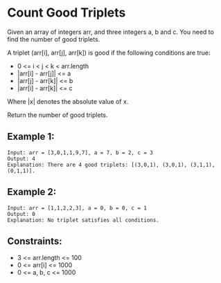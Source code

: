 # Count Good Triplets

Given an array of integers arr, and three integers a, b and c. You need to find the number of good triplets.

A triplet (arr[i], arr[j], arr[k]) is good if the following conditions are true:

- 0 <= i < j < k < arr.length
- |arr[i] - arr[j]| <= a
- |arr[j] - arr[k]| <= b
- |arr[i] - arr[k]| <= c

Where |x| denotes the absolute value of x.

Return the number of good triplets.

## Example 1:

```
Input: arr = [3,0,1,1,9,7], a = 7, b = 2, c = 3
Output: 4
Explanation: There are 4 good triplets: [(3,0,1), (3,0,1), (3,1,1), (0,1,1)].
```

## Example 2:

```
Input: arr = [1,1,2,2,3], a = 0, b = 0, c = 1
Output: 0
Explanation: No triplet satisfies all conditions.
```

## Constraints:

- 3 <= arr.length <= 100
- 0 <= arr[i] <= 1000
- 0 <= a, b, c <= 1000
